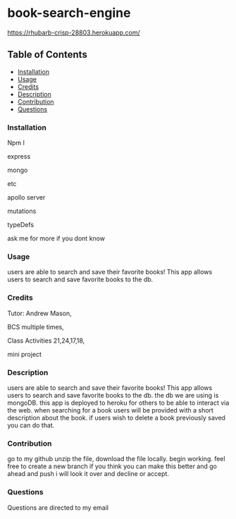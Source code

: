 # book-search-engine

https://rhubarb-crisp-28803.herokuapp.com/

## Table of Contents

- [Installation](#installation)
- [Usage](#usage)
- [Credits](#credits)
- [Description](#bracket-description)
- [Contribution](#contritbution)
- [Questions](#questions)

### Installation
Npm I

express

mongo

etc

apollo server

mutations

typeDefs

ask me for more if you dont know

### Usage
users are able to search and save their favorite books! This app allows users to search and save favorite books to the db. 

### Credits
Tutor: Andrew Mason,

BCS multiple times,

Class Activities 21,24,17,18,

mini project 

### Description
users are able to search and save their favorite books! This app allows users to search and save favorite books to the db. the db we are using is mongoDB. this app is deployed to heroku for others to be able to interact via the web. when searching for a book users will be provided with a short description about the book. if users wish to delete a book previously saved you can do that.

### Contribution
go to my github unzip the file, download the file locally. begin working.
feel free to create a new branch if you think you can make this better and go ahead and push i will look it over and decline or accept.

### Questions
Questions are directed to my email  

